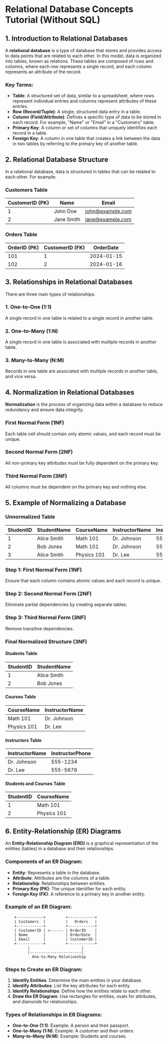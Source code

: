 
# Relational Database Concepts Tutorial (Without SQL)

## 1. Introduction to Relational Databases

A **relational database** is a type of database that stores and provides access to data points that are related to each other. In this model, data is organized into tables, known as relations. These tables are composed of rows and columns, where each row represents a single record, and each column represents an attribute of the record.

### Key Terms:
- **Table**: A structured set of data, similar to a spreadsheet, where rows represent individual entries and columns represent attributes of these entries.
- **Row (Record/Tuple)**: A single, structured data entry in a table.
- **Column (Field/Attribute)**: Defines a specific type of data to be stored in each record. For example, "Name" or "Email" in a "Customers" table.
- **Primary Key**: A column or set of columns that uniquely identifies each record in a table.
- **Foreign Key**: A column in one table that creates a link between the data in two tables by referring to the primary key of another table.

## 2. Relational Database Structure

In a relational database, data is structured in tables that can be related to each other. For example:

### Customers Table

| CustomerID (PK) | Name       | Email            |
|-----------------|------------|------------------|
| 1               | John Doe   | john@example.com |
| 2               | Jane Smith | jane@example.com |

### Orders Table

| OrderID (PK) | CustomerID (FK) | OrderDate   |
|--------------|------------------|-------------|
| 101          | 1                | 2024-01-15  |
| 102          | 2                | 2024-01-16  |

## 3. Relationships in Relational Databases

There are three main types of relationships:

### 1. One-to-One (1:1)
A single record in one table is related to a single record in another table. 

### 2. One-to-Many (1:N)
A single record in one table is associated with multiple records in another table.

### 3. Many-to-Many (N:M)
Records in one table are associated with multiple records in another table, and vice versa.


## 4. Normalization in Relational Databases

**Normalization** is the process of organizing data within a database to reduce redundancy and ensure data integrity.

### First Normal Form (1NF)
Each table cell should contain only atomic values, and each record must be unique.

### Second Normal Form (2NF)
All non-primary key attributes must be fully dependent on the primary key.

### Third Normal Form (3NF)
All columns must be dependent on the primary key and nothing else.

## 5. Example of Normalizing a Database

### Unnormalized Table

| StudentID | StudentName  | CourseName   | InstructorName | InstructorPhone |
|-----------|--------------|--------------|----------------|-----------------|
| 1         | Alice Smith  | Math 101     | Dr. Johnson    | 555-1234        |
| 2         | Bob Jones    | Math 101     | Dr. Johnson    | 555-1234        |
| 3         | Alice Smith  | Physics 101  | Dr. Lee        | 555-5678        |

### Step 1: First Normal Form (1NF)
Ensure that each column contains atomic values and each record is unique.

### Step 2: Second Normal Form (2NF)
Eliminate partial dependencies by creating separate tables.

### Step 3: Third Normal Form (3NF)
Remove transitive dependencies.

### Final Normalized Structure (3NF)

#### Students Table

| StudentID | StudentName  |
|-----------|--------------|
| 1         | Alice Smith  |
| 2         | Bob Jones    |

#### Courses Table

| CourseName   | InstructorName |
|--------------|----------------|
| Math 101     | Dr. Johnson    |
| Physics 101  | Dr. Lee        |

#### Instructors Table

| InstructorName | InstructorPhone |
|----------------|-----------------|
| Dr. Johnson    | 555-1234        |
| Dr. Lee        | 555-5678        |

#### Students and Courses Table

| StudentID | CourseName   |
|-----------|--------------|
| 1         | Math 101     |
| 2         | Physics 101  |

## 6. Entity-Relationship (ER) Diagrams

An **Entity-Relationship Diagram (ERD)** is a graphical representation of the entities (tables) in a database and their relationships.

### Components of an ER Diagram:
- **Entity**: Represents a table in the database.
- **Attribute**: Attributes are the columns of a table.
- **Relationship**: Relationships between entities.
- **Primary Key (PK)**: The unique identifier for each entity.
- **Foreign Key (FK)**: A reference to a primary key in another entity.

### Example of an ER Diagram:
```
    +------------+         +------------+
    | Customers  |         |   Orders   |
    +------------+         +------------+
    | CustomerID | <------ | OrderID    |
    | Name       |         | OrderDate  |
    | Email      |         | CustomerID |
    +------------+         +------------+
          |                       |
          |-----------------------|
            One-to-Many Relationship
```

### Steps to Create an ER Diagram:
1. **Identify Entities**: Determine the main entities in your database.
2. **Identify Attributes**: List the key attributes for each entity.
3. **Identify Relationships**: Define how the entities relate to each other.
4. **Draw the ER Diagram**: Use rectangles for entities, ovals for attributes, and diamonds for relationships.

### Types of Relationships in ER Diagrams:
- **One-to-One (1:1)**: Example: A person and their passport.
- **One-to-Many (1:N)**: Example: A customer and their orders.
- **Many-to-Many (N:M)**: Example: Students and courses.

